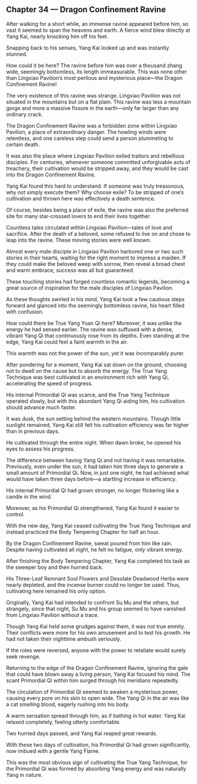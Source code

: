 ## Chapter 34 — Dragon Confinement Ravine

After walking for a short while, an immense ravine appeared before him, so vast it seemed to span the heavens and earth. A fierce wind blew directly at Yang Kai, nearly knocking him off his feet.

Snapping back to his senses, Yang Kai looked up and was instantly stunned.

How could it be here? The ravine before him was over a thousand zhang wide, seemingly bottomless, its length immeasurable. This was none other than Lingxiao Pavilion’s most perilous and mysterious place—the Dragon Confinement Ravine!

The very existence of this ravine was strange. Lingxiao Pavilion was not situated in the mountains but on a flat plain. This ravine was less a mountain gorge and more a massive fissure in the earth—only far larger than any ordinary crack.

The Dragon Confinement Ravine was a forbidden zone within Lingxiao Pavilion, a place of extraordinary danger. The howling winds were relentless, and one careless step could send a person plummeting to certain death.

It was also the place where Lingxiao Pavilion exiled traitors and rebellious disciples. For centuries, whenever someone committed unforgivable acts of treachery, their cultivation would be stripped away, and they would be cast into the Dragon Confinement Ravine.

Yang Kai found this hard to understand. If someone was truly treasonous, why not simply execute them? Why choose exile? To be stripped of one’s cultivation and thrown here was effectively a death sentence.

Of course, besides being a place of exile, the ravine was also the preferred site for many star-crossed lovers to end their lives together.

Countless tales circulated within Lingxiao Pavilion—tales of love and sacrifice. After the death of a beloved, some refused to live on and chose to leap into the ravine. These moving stories were well known.

Almost every male disciple in Lingxiao Pavilion harbored one or two such stories in their hearts, waiting for the right moment to impress a maiden. If they could make the beloved weep with sorrow, then reveal a broad chest and warm embrace, success was all but guaranteed.

These touching stories had forged countless romantic legends, becoming a great source of inspiration for the male disciples of Lingxiao Pavilion.

As these thoughts swirled in his mind, Yang Kai took a few cautious steps forward and glanced into the seemingly bottomless ravine, his heart filled with confusion.

How could there be True Yang Yuan Qi here? Moreover, it was unlike the energy he had sensed earlier. The ravine was suffused with a dense, vibrant Yang Qi that continuously rose from its depths. Even standing at the edge, Yang Kai could feel a faint warmth in the air.

This warmth was not the power of the sun, yet it was incomparably purer.

After pondering for a moment, Yang Kai sat down on the ground, choosing not to dwell on the cause but to absorb the energy. The True Yang Technique was best cultivated in an environment rich with Yang Qi, accelerating the speed of progress.

His internal Primordial Qi was scarce, and the True Yang Technique operated slowly, but with this abundant Yang Qi aiding him, his cultivation should advance much faster.

It was dusk, the sun setting behind the western mountains. Though little sunlight remained, Yang Kai still felt his cultivation efficiency was far higher than in previous days.

He cultivated through the entire night. When dawn broke, he opened his eyes to assess his progress.

The difference between having Yang Qi and not having it was remarkable. Previously, even under the sun, it had taken him three days to generate a small amount of Primordial Qi. Now, in just one night, he had achieved what would have taken three days before—a startling increase in efficiency.

His internal Primordial Qi had grown stronger, no longer flickering like a candle in the wind.

Moreover, as his Primordial Qi strengthened, Yang Kai found it easier to control.

With the new day, Yang Kai ceased cultivating the True Yang Technique and instead practiced the Body Tempering Chapter for half an hour.

By the Dragon Confinement Ravine, sweat poured from him like rain. Despite having cultivated all night, he felt no fatigue, only vibrant energy.

After finishing the Body Tempering Chapter, Yang Kai completed his task as the sweeper boy and then hurried back.

His Three-Leaf Remnant Soul Flowers and Desolate Deadwood Herbs were nearly depleted, and the incense burner could no longer be used. Thus, cultivating here remained his only option.

Originally, Yang Kai had intended to confront Su Mu and the others, but strangely, since that night, Su Mu and his group seemed to have vanished from Lingxiao Pavilion without a trace.

Though Yang Kai held some grudges against them, it was not true enmity. Their conflicts were more for his own amusement and to test his growth. He had not taken their nighttime ambush seriously.

If the roles were reversed, anyone with the power to retaliate would surely seek revenge.

Returning to the edge of the Dragon Confinement Ravine, ignoring the gale that could have blown away a living person, Yang Kai focused his mind. The scant Primordial Qi within him surged through his meridians repeatedly.

The circulation of Primordial Qi seemed to awaken a mysterious power, causing every pore on his skin to open wide. The Yang Qi in the air was like a cat smelling blood, eagerly rushing into his body.

A warm sensation spread through him, as if bathing in hot water. Yang Kai relaxed completely, feeling utterly comfortable.

Two hurried days passed, and Yang Kai reaped great rewards.

With these two days of cultivation, his Primordial Qi had grown significantly, now imbued with a gentle Yang Flame.

This was the most obvious sign of cultivating the True Yang Technique, for the Primordial Qi was formed by absorbing Yang energy and was naturally Yang in nature.